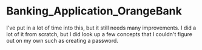 # Banking_Application_OrangeBank

I've put in a lot of time into this, but it still needs many improvements.
I did a lot of it from scratch, but I did look up a few concepts that I couldn't figure out on my own such as creating a password.
